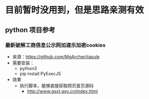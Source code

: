 
# 目前暂时没用到，但是思路亲测有效

## python 项目参考
### 最新破解工商信息公示网加速乐加密cookies
  - 来源：https://github.com/MgArcher/jiasule
  - 需要安装：
    - python3
    - pip install PyExecJS
  - 效果
    - 执行脚本，能够直接获取网页首页源码
      - http://www.gsxt.gov.cn/index.html